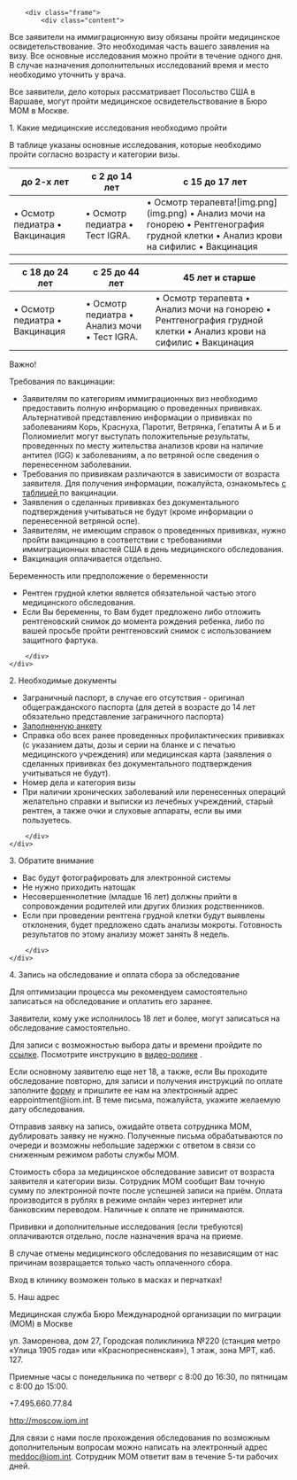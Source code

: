         <div class="frame">
            <div class="content">
<p class="align-justify">Все заявители на иммиграционную визу обязаны пройти медицинское освидетельствование. Это необходимая часть вашего заявления на визу. Все основные исследования можно пройти в течение одного дня. В случае назначения дополнительных исследований время и место необходимо уточнить у врача.</p>
<p class="align-justify">Все заявители, дело которых рассматривает Посольство США в Варшаве, могут пройти медицинское освидетельствование в Бюро МОМ в Москве.</p>
<div class="content">
    <div class="accordion" data-role="accordion" data-close-any="true">
        <div class="frame">
            <div class="heading">1.	Какие медицинские исследования необходимо пройти</div>
            <div class="content">
<p class="align-justify">В таблице указаны основные исследования, которые необходимо пройти согласно возрасту и категории визы.</p>
<table class="table">
    <thead>
    <tr>
        <th> до 2-х лет</th>
        <th> с 2 до 14 лет</th>
        <th> c 15 до 17 лет</th>
    </tr>
    </thead>
    <tbody>
    <tr>
        <td>•	Осмотр педиатра
•	Вакцинация
</td>
        <td>•	 Осмотр педиатра
•	Тест IGRA.

</td>
        <td>•	Осмотр терапевта![img.png](img.png)
•	Анализ мочи на гонорею
•	Рентгенография грудной клетки
•	Анализ крови на сифилис
•	Вакцинация

</td>
    </tr>
        </tbody>
</table>
<table class="table">
    <thead>
    <tr>
        <th> с 18 до 24 лет</th>
        <th> с 25 до 44 лет</th>
        <th> 45 лет и старше</th>
    </tr>
    </thead>
    <tbody>
    <tr>
        <td>•	Осмотр педиатра
•	Вакцинация
</td>
        <td>•	 Осмотр педиатра
•	Анализ мочи
•	Тест IGRA.
</td>
        <td>•	Осмотр терапевта
•	Анализ мочи на гонорею
•	Рентгенография грудной клетки
•	Анализ крови на сифилис
•	Вакцинация

</td>
    </tr>
        </tbody>
</table>
<p class="align-justify"><span class="tag warning">Важно! </span></p>
<p class="align-justify">Требования по вакцинации:</p>
<ul class="simple-list">
<li>Заявителям по категориям иммиграционных виз необходимо предоставить полную информацию о проведенных прививках. Альтернативой представлению информации о прививках по заболеваниям Корь, Краснуха, Паротит, Ветрянка, Гепатиты А и Б и Полиомиелит могут выступать положительные результаты,  проведенных по месту жительства анализов крови на наличие антител (IGG) к заболеваниям, а по ветряной оспе сведения о перенесенном заболевании.  </li>
<li>Требования по прививкам различаются в зависимости от возраста заявителя. Для получения информации, пожалуйста, ознакомьтесь <a class="tag info" href=" http://moscow.iom.int/images/xtab_mhd.png.pagespeed.ic.7d6LW8COjy.png" target="_blank">c таблицей </a> по вакцинации.</li>
<li>Заявления о сделанных прививках без документального подтверждения учитываться не будут (кроме информации о перенесенной ветряной оспе).</li>
<li>Заявителям, не имеющим справок о проведенных прививках,  нужно пройти вакцинацию в соответствии с требованиями иммиграционных властей США в день  медицинского обследования.</li>
<li>Вакцинация оплачивается отдельно. </li>
</ul>
<p class="align-justify">Беременность или предположение о беременности</p>
<ul class="simple-list">
<li>Рентген грудной клетки является обязательной частью этого медицинского обследования.</li>
<li>Если Вы беременны, то Вам будет предложено либо отложить рентгеновский снимок до момента рождения ребенка, либо по вашей просьбе пройти рентгеновский снимок с использованием защитного фартука.</li>
</ul>

        </div>
    </div>
</div>
</div>

<div class="content">
    <div class="accordion" data-role="accordion" data-close-any="true">
        <div class="frame">
            <div class="heading">2.	Необходимые документы</div>
            <div class="content">
<ul class="simple-list">
<li>Заграничный паспорт, в случае его отсутствия - оригинал общегражданского паспорта (для детей в возрасте до 14 лет обязательно представление заграничного паспорта)</li>
<li><a class="tag info" href="http://moscow.iom.int/sites/default/files/1personalinfosheet_us.doc">Заполненную анкету</a></li>
<li>Справка обо всех ранее проведенных профилактических прививках (с указанием даты, дозы и серии на бланке и с печатью медицинского учреждения) или медицинская карта (заявления о сделанных прививках без документального подтверждения учитываться не будут).</li>
<li>Номер дела и категория визы</li>
<li>При наличии хронических заболеваний или перенесенных операций желательно справки и выписки из лечебных учреждений, старый рентген, а также очки и слуховые аппараты, если вы ими пользуетесь. </li>
</ul>

        </div>
    </div>
</div>
</div>
<div class="content">
    <div class="accordion" data-role="accordion" data-close-any="true">
        <div class="frame">
            <div class="heading">3.	Обратите внимание</div>
            <div class="content">
<ul class="simple-list">
<li>Вас будут фотографировать для электронной системы </li>
<li>Не нужно приходить натощак</li>
<li>Несовершеннолетние (младше 16 лет) должны прийти в сопровождении родителей или других близких родственников.</li>
<li>Если при проведении рентгена грудной клетки будут выявлены отклонения, будет предложено сдать анализы мокроты. Готовность результатов по этому анализу может занять 8 недель. </li>
</ul>

        </div>
    </div>
</div>
</div>
<div class="content">
    <div class="accordion" data-role="accordion" data-close-any="true">
        <div class="frame">
            <div class="heading">4.	Запись на обследование и оплата сбора за обследование </div>
            <div class="content">
<p class="align-justify">Для оптимизации процесса мы рекомендуем самостоятельно записаться на обследование и оплатить его заранее. </p>
<p class="align-justify">Заявители, кому уже исполнилось 18 лет и более, могут записаться на обследование самостоятельно. </p>
<p class="align-justify">Для записи с возможностью выбора даты и времени пройдите по <a class="tag info" href="https://mymedical.iom.int" target="_blank"> ссылке</a>. Посмотрите инструкцию в <a class="tag info" href="https://www.youtube.com/watch?v=YnB9jKcBLAM&feature=youtu.be" target="_blank"> видео-ролике</a> .</p>
<p class="align-justify">Если основному заявителю еще нет 18, а также, если Вы проходите обследование повторно, для записи и получения инструкций по оплате заполните <a class="tag info" href="http://moscow.iom.int/sites/default/files/new_e-appointment_0.doc"> форму</a> и пришлите ее нам на электронный адрес eappointment@iom.int. В теме письма, пожалуйста, укажите желаемую дату обследования.</p>
<p class="align-justify">Отправив заявку на запись, ожидайте ответа сотрудника МОМ, дублировать заявку не нужно. Полученные письма обрабатываются по очереди и возможны небольшие задержки с ответом в связи со сниженным режимом работы службы МОМ. </p>
<p class="align-justify">Стоимость сбора за медицинское обследование зависит от возраста заявителя и категории визы. Сотрудник МОМ сообщит Вам точную сумму по электронной почте после успешней записи на приём. Оплата производится в рублях в режиме онлайн через интернет или банковским переводом. Наличные к оплате не принимаются.</p>
<p class="align-justify">Прививки и дополнительные исследования (если требуются) оплачиваются отдельно, после назначения врача на приеме.</p>
<p class="align-justify">В случае отмены медицинского обследования по независящим от нас причинам возвращается только часть оплаченного сбора.</p>
<p class="align-justify">Вход в клинику возможен только в масках и перчатках!</p>
        </div>
    </div>
</div>
</div>
<div class="content">
    <div class="accordion" data-role="accordion" data-close-any="true">
        <div class="frame">
            <div class="heading">5.	Наш адрес</div>
            <div class="content">
<p class="align-justify">Медицинская служба Бюро Международной организации по миграции (МОМ) в Москве </p>
<p class="align-justify">ул. Заморенова, дом 27, Городская поликлиника №220 (станция метро «Улица 1905 года» или «Краснопресненская»), 1 этаж, зона МРТ, каб. 127.</p>
<p class="align-justify">Приемные часы с понедельника по четверг с 8:00 до 16:30, по пятницам с 8:00 до 15:00. </p>
<p class="align-justify"><span class="mif-mail"> </span> +7.495.660.77.84</a></p>
<p class="align-justify"><span class="mif-earth"></span> <a class="paragraph-link-no-underline" href="http://moscow.iom.int">http://moscow.iom.int</a></p>
<p class="align-justify">Для связи с нами после прохождения обследования по  возможным дополнительным вопросам можно написать на электронный адрес <a class="paragraph-link-no-underline" href="mailto:meddoc@iom.int">meddoc@iom.int</a>. Сотрудник МОМ ответит вам в течение 5-ти  рабочих дней.</p>
        </div>
    </div>
</div>
</div>
